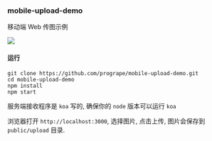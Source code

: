 ### mobile-upload-demo

移动端 Web 传图示例

![](https://cloud.githubusercontent.com/assets/4652816/15246896/e9124292-1942-11e6-8456-c3c23d065159.png)

#### 运行

```
git clone https://github.com/progrape/mobile-upload-demo.git
cd mobile-upload-demo
npm install
npm start
```

服务端接收程序是 `koa` 写的, 确保你的 `node` 版本可以运行 `koa`

浏览器打开 `http://localhost:3000`, 选择图片, 点击上传, 图片会保存到 `public/upload` 目录.
